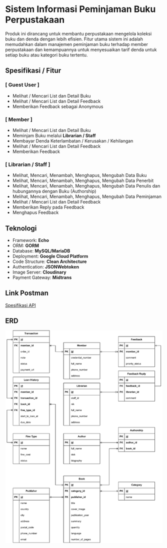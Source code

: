 # Sistem Informasi Peminjaman Buku Perpustakaan

Produk ini dirancang untuk membantu perpustakaan mengelola koleksi buku dan denda dengan lebih efisien. Fitur utama sistem ini adalah memudahkan dalam manajemen peminjaman buku terhadap member perpustakaan dan kemampuannya untuk menyesuaikan tarif denda untuk setiap buku atau kategori buku tertentu.

## Spesifikasi / Fitur

### [ Guest User ]

- Melihat / Mencari List dan Detail Buku
- Melihat / Mencari List dan Detail Feedback
- Memberikan Feedback sebagai Anonymous

### [ Member ]

- Melihat / Mencari List dan Detail Buku
- Meminjam Buku melalui **Librarian / Staff**
- Membayar Denda Keterlambatan / Kerusakan / Kehilangan
- Melihat / Mencari List dan Detail Feedback
- Memberikan Feedback

### [ Librarian / Staff ]

- Melihat, Mencari, Menambah, Menghapus, Mengubah Data Buku
- Melihat, Mencari, Menambah, Menghapus, Mengubah Data Penerbit
- Melihat, Mencari, Menambah, Menghapus, Mengubah Data Penulis dan hubungannya dengan Buku (Authorship)
- Melihat, Mencari, Menambah, Menghapus, Mengubah Data Peminjaman
- Melihat / Mencari List dan Detail Feedback
- Memberikan Reply pada Feedback
- Menghapus Feedback

## Teknologi

- Framework: **Echo**
- ORM: **GORM**
- Database: **MySQL/MariaDB**
- Deployment: **Google Cloud Platform**
- Code Structure: **Clean Architecture**
- Authentication: **JSONWebtoken**
- Image Server: **Cloudinary**
- Payment Gateway: **Midtrans**

## Link Postman

[Spesifikasi API](https://documenter.getpostman.com/view/28340333/2s9YsJBXiG)

## ERD

![image](https://raw.githubusercontent.com/dev4ult/go-perpustakaan/main/erd-perpus.png)
